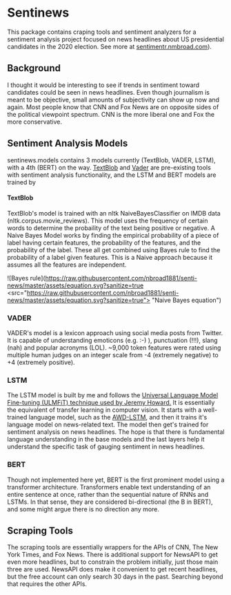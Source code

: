 # Sentinews
This package contains craping tools and sentiment analyzers for a sentiment analysis project focused on news headlines about US presidential candidates in the 2020 election. See more at [sentimentr.nmbroad.com](sentimentr.nmbroad.com)).

## Background
I thought it would be interesting to see if trends in sentiment toward candidates could be seen in news headlines. Even though journalism is meant to be objective, small amounts of subjectivity can show up now and again. Most people know that CNN and Fox News are on opposite sides of the political viewpoint spectrum. CNN is the more liberal one and Fox the more conservative. 
 

## Sentiment Analysis Models
sentinews.models contains 3 models currently (TextBlob, VADER, LSTM), with a 4th (BERT) on the way. [TextBlob](https://textblob.readthedocs.io/en/dev/) and [Vader](https://github.com/cjhutto/vaderSentiment) are pre-existing tools with sentiment analysis functionality, and the LSTM and BERT models are trained by 

#### TextBlob
TextBlob's model is trained with an nltk NaiveBayesClassifier on IMDB data (nltk.corpus.movie_reviews). This model uses the frequency of certain words to determine the probaility of the text being positive or negative. A Naive Bayes Model works by finding the empirical probability of a piece of label having certain features, the probability of the features, and the probability of the label. These all get combined using Bayes rule to find the probability of a label given features. This is a Naive approach because it assumes all the features are independent.

![Bayes rule](https://raw.githubusercontent.com/nbroad1881/senti-news/master/assets/equation.svg?sanitize=true <src="https://raw.githubusercontent.com/nbroad1881/senti-news/master/assets/equation.svg?sanitize=true"> "Naive Bayes equation")


### VADER
VADER's model is a lexicon approach using social media posts from Twitter. It is capable of understanding emoticons (e.g. :-) ), punctuation (!!!), slang (nah) and popular acronyms (LOL).  ~9,000 token features were rated using multiple human judges on an integer scale from -4 (extremely negative) to +4 (extremely positive).

### LSTM
The LSTM model is built by me and follows the [Universal Language Model Fine-tuning (ULMFiT) technique used by Jeremy Howard.](https://arxiv.org/abs/1801.06146) It is essentially the equivalent of transfer learning in computer vision.  It starts with a well-trained language model, such as the [AWD-LSTM](https://arxiv.org/abs/1708.02182), and then it trains it's language model on news-related text.  The model then get's trained for sentiment analysis on news headlines. The hope is that there is fundamental language understanding in the base models and the last layers help it understand the specific task of gauging sentiment in news headlines.

### BERT
Though not implemented here yet, BERT is the first prominent model using a transformer architecture.  Transformers enable text understanding of an entire sentence at once, rather than the sequential nature of RNNs and LSTMs. In that sense, they are considered bi-directional (the B in BERT), and some might argue there is no direction any more.   

## Scraping Tools
The scraping tools are essentially wrappers for the APIs of CNN, The New York Times, and Fox News. There is additional support for NewsAPI to get even more headlines, but to constrain the problem initially, just those main three are used. NewsAPI does make it convenient to get recent headlines, but the free account can only search 30 days in the past. Searching beyond that requires the other APIs.


